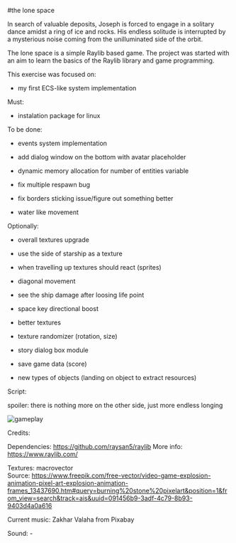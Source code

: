 #the lone space

In search of valuable deposits, Joseph is forced to engage in a solitary dance amidst a ring of ice and rocks. His endless solitude is interrupted by a mysterious noise coming from the unilluminated side of the orbit.

The lone space is a simple Raylib based game. The project was started with an aim to learn the basics of the Raylib library and game programming.


This exercise was focused on: 

- my first ECS-like system implementation

Must:
- instalation package for linux

To be done:

- events system implementation
- add dialog window on the bottom with avatar placeholder

- dynamic memory allocation for number of entities variable
- fix multiple respawn bug
- fix borders sticking issue/figure out something better
- water like movement 

Optionally: 
- overall textures upgrade
- use the side of starship as a texture
- when travelling up textures should react (sprites)

- diagonal movement
- see the ship damage after loosing life point
- space key directional boost
- better textures 
- texture randomizer (rotation, size)
- story dialog box module
- save game data (score)
- new types of objects (landing on object to extract resources)

Script:



spoiler: there is nothing more on the other side, just more endless longing 

![gameplay](./assets/screen.gif)

Credits:

Dependencies: https://github.com/raysan5/raylib More info: https://www.raylib.com/

Textures: macrovector  
Source: https://www.freepik.com/free-vector/video-game-explosion-animation-pixel-art-explosion-animation-frames_13437690.htm#query=burning%20stone%20pixelart&position=1&from_view=search&track=ais&uuid=091456b9-3adf-4c79-8b93-9403d4a0a616

Current music: Zakhar Valaha from Pixabay

Sound: - 
